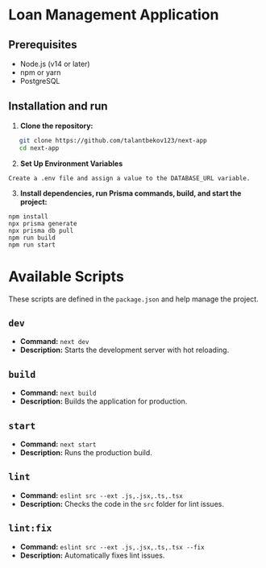 #  Loan Management Application

## Prerequisites

- Node.js (v14 or later)
- npm or yarn
- PostgreSQL

## Installation and run

1. **Clone the repository:**
```bash
   git clone https://github.com/talantbekov123/next-app
   cd next-app
   ```
2. **Set Up Environment Variables**
```
Create a .env file and assign a value to the DATABASE_URL variable.
```
3. **Install dependencies, run Prisma commands, build, and start the project:**
```
npm install
npx prisma generate
npx prisma db pull
npm run build
npm run start
```

# Available Scripts

These scripts are defined in the `package.json` and help manage the project.

## `dev`
- **Command:** `next dev`
- **Description:** Starts the development server with hot reloading.

## `build`
- **Command:** `next build`
- **Description:** Builds the application for production.

## `start`
- **Command:** `next start`
- **Description:** Runs the production build.

## `lint`
- **Command:** `eslint src --ext .js,.jsx,.ts,.tsx`
- **Description:** Checks the code in the `src` folder for lint issues.

## `lint:fix`
- **Command:** `eslint src --ext .js,.jsx,.ts,.tsx --fix`
- **Description:** Automatically fixes lint issues.
